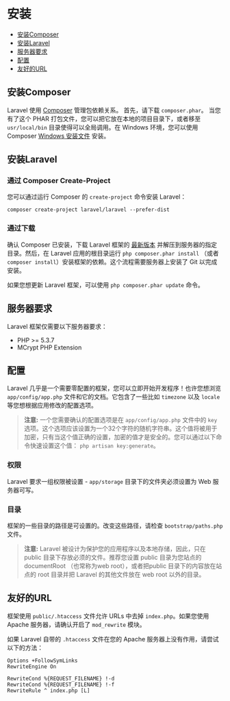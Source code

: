 # 安装

- [安装Composer](#install-composer)
- [安装Laravel](#install-laravel)
- [服务器要求](#server-requirements)
- [配置](#configuration)
- [友好的URL](#pretty-urls)

<a name="install-composer"></a>
## 安装Composer

Laravel 使用 [Composer](http://getcomposer.org) 管理包依赖关系。 首先，请下载 `composer.phar`。 当您有了这个 PHAR 打包文件，您可以把它放在本地的项目目录下，或者移至 `usr/local/bin` 目录使得可以全局调用。在 Windows 环境，您可以使用 Composer [Windows 安装文件](https://getcomposer.org/Composer-Setup.exe) 安装。

<a name="install-laravel"></a>
## 安装Laravel

### 通过 Composer Create-Project

您可以通过运行 Composer 的 `create-project` 命令安装 Laravel：

	composer create-project laravel/laravel --prefer-dist

### 通过下载

确认 Composer 已安装，下载 Laravel 框架的 [最新版本](https://github.com/laravel/laravel/archive/master.zip) 并解压到服务器的指定目录。然后，在 Laravel 应用的根目录运行 `php composer.phar install` （或者 `composer install`）安装框架的依赖。这个流程需要服务器上安装了 Git 以完成安装。

如果您想更新 Laravel 框架，可以使用 `php composer.phar update` 命令。

<a name="server-requirements"></a>
## 服务器要求

Laravel 框架仅需要以下服务器要求：

- PHP >= 5.3.7
- MCrypt PHP Extension

<a name="configuration"></a>
## 配置

Laravel 几乎是一个需要零配置的框架，您可以立即开始开发程序！也许您想浏览 `app/config/app.php` 文件和它的文档。它包含了一些比如 `timezone` 以及 `locale` 等您想根据应用修改的配置选项。

> **注意:** 一个您需要确认的配置选项是在 `app/config/app.php` 文件中的 `key` 选项。这个选项应该设置为一个32个字符的随机字符串。这个值将被用于加密，只有当这个值正确的设置，加密的值才是安全的。您可以通过以下命令快速设置这个值： `php artisan key:generate`。

<a name="permissions"></a>
### 权限
Laravel 要求一组权限被设置 - `app/storage` 目录下的文件夹必须设置为 Web 服务器可写。

<a name="paths"></a>
### 目录

框架的一些目录的路径是可设置的。改变这些路径，请检查 `bootstrap/paths.php` 文件。

> **注意:** Laravel 被设计为保护您的应用程序以及本地存储，因此，只在 public 目录下存放必须的文件。推荐您设置 public 目录为您站点的 documentRoot （也常称为web root），或者把public 目录下的内容放在站点的 root 目录并把 Laravel 的其他文件放在 web root 以外的目录。  

<a name="pretty-urls"></a>
## 友好的URL

框架使用 `public/.htaccess` 文件允许 URLs 中去掉 `index.php`。如果您使用 Apache 服务器，请确认开启了 `mod_rewrite` 模块。

如果 Laravel 自带的 `.htaccess` 文件在您的 Apache 服务器上没有作用，请尝试以下的方法：

	Options +FollowSymLinks
	RewriteEngine On
	
	RewriteCond %{REQUEST_FILENAME} !-d
	RewriteCond %{REQUEST_FILENAME} !-f
	RewriteRule ^ index.php [L]
